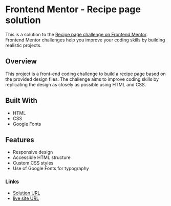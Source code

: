# Frontend Mentor - Recipe page solution

This is a solution to the [Recipe page challenge on Frontend Mentor](https://www.frontendmentor.io/challenges/recipe-page-KiTsR8QQKm). Frontend Mentor challenges help you improve your coding skills by building realistic projects.

## Overview

This project is a front-end coding challenge to build a recipe page based on the provided design files. The challenge aims to improve coding skills by replicating the design as closely as possible using HTML and CSS.

## Built With

- HTML
- CSS
- Google Fonts

## Features

- Responsive design
- Accessible HTML structure
- Custom CSS styles
- Use of Google Fonts for typography

### Links

- [Solution URL](https://github.com/mayurDayal2000/recipe-page-main)
- [live site URL](https://mayurdayal2000.github.io/recipe-page-main)
